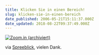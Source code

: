 ```yaml
---
title: Klicken Sie in einen Bereich!
slug: klicken-sie-in-einen-bereich
date_published: 2006-05-21T15:11:37.000Z
date_updated: 2018-08-22T09:37:49.000Z
---
```


[![Zoom.in](//picdump.thafaker.de/2006/05/zoom.in_small.jpg) (archiviert)](http://web.archive.org/web/20060530074438/http://interact10ways.com:80/usa/information_interactive.htm)

via [Spreeblick](http://www.spreeblick.com/), vielen Dank.
